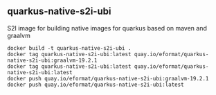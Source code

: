 ## quarkus-native-s2i-ubi

S2I image for building native images for quarkus based on maven and graalvm

```
docker build -t quarkus-native-s2i-ubi .
docker tag quarkus-native-s2i-ubi:latest quay.io/eformat/quarkus-native-s2i-ubi:graalvm-19.2.1
docker tag quarkus-native-s2i-ubi:latest quay.io/eformat/quarkus-native-s2i-ubi:latest
docker push quay.io/eformat/quarkus-native-s2i-ubi:graalvm-19.2.1
docker push quay.io/eformat/quarkus-native-s2i-ubi:latest
```